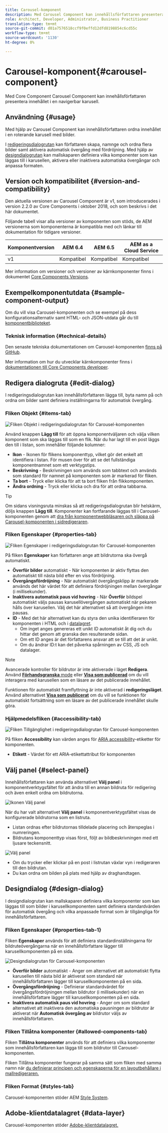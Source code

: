 ```yaml
---
title: Carousel-komponent
description: Med Carousel Component kan innehållsförfattaren presentera innehållet i en roterande karusell.
role: Architect, Developer, Administrator, Business Practitioner
translation-type: tm+mt
source-git-commit: d01a7576518ccf9f0effd12dfd8198854c6cd55c
workflow-type: tm+mt
source-wordcount: '1130'
ht-degree: 0%

---
```



# Carousel-komponent{#carousel-component}

Med Core Component Carousel Component kan innehållsförfattaren presentera innehållet i en navigerbar karusell.

## Användning {#usage}

Med hjälp av Carousel Component kan innehållsförfattaren ordna innehållet i en roterande karusell med bilder.

I [redigeringsdialogrutan](#edit-dialog) kan författaren skapa, namnge och ordna flera bilder samt aktivera automatisk övergång med fördröjning. Med hjälp av [designdialogrutan](#design-dialog) kan mallskaparen definiera vilka komponenter som kan läggas till i karusellen, aktivera eller inaktivera automatiska övergångar och anpassa formaten.

## Version och kompatibilitet {#version-and-compatibility}

Den aktuella versionen av Carousel Component är v1, som introducerades i version 2.2.0 av Core Components i oktober 2018, och som beskrivs i det här dokumentet.

Följande tabell visar alla versioner av komponenten som stöds, de AEM versionerna som komponenterna är kompatibla med och länkar till dokumentation för tidigare versioner.

| Komponentversion | AEM 6.4 | AEM 6.5 | AEM as a Cloud Service |
|--- |--- |--- |---|
| v1 | Kompatibel | Kompatibel | Kompatibel |

Mer information om versioner och versioner av kärnkomponenter finns i dokumentet [Core Components Versions](/help/versions.md).

## Exempelkomponentutdata {#sample-component-output}

Om du vill visa Carousel-komponenten och se exempel på dess konfigurationsalternativ samt HTML- och JSON-utdata går du till [komponentbiblioteket](https://adobe.com/go/aem_cmp_library_carousel).

### Teknisk information {#technical-details}

Den senaste tekniska dokumentationen om Carousel-komponenten [finns på GitHub](https://adobe.com/go/aem_cmp_tech_carousel_v1).

Mer information om hur du utvecklar kärnkomponenter finns i [dokumentationen till Core Components developer](/help/developing/overview.md).

## Redigera dialogruta {#edit-dialog}

I redigeringsdialogrutan kan innehållsförfattaren lägga till, byta namn på och ordna om bilder samt definiera inställningarna för automatisk övergång.

### Fliken Objekt {#items-tab}

![Fliken Objekt i redigeringsdialogrutan för Carousel-komponenten](/help/assets/carousel-edit-items.png)

Använd knappen **Lägg till** för att öppna komponentväljaren och välja vilken komponent som ska läggas till som en flik. När du har lagt till en post läggs den till i listan, som innehåller följande kolumner:

* **Ikon**  - Ikonen för flikens komponenttyp, vilket gör det enkelt att identifiera i listan. För musen över för att se det fullständiga komponentnamnet som ett verktygstips.
* **Beskrivning**  - Beskrivningen som används som tabbtext och används som standard för namnet på komponenten som är markerad för fliken.
* **Ta bort** - Tryck eller klicka för att ta bort fliken från flikkomponenten.
* **Ändra ordning**  - Tryck eller klicka och dra för att ordna tabbarna.

>[!TIP]
>
>Om sidans visningsruta minskas så att redigeringsdialogrutan blir helskärm, döljs knappen **Lägg till**. Komponenter kan fortfarande läggas till i Carousel-komponenten genom att [dra från komponentwebbläsaren och släppa på Carousel-komponenten i sidredigeraren](https://docs.adobe.com/content/help/en/experience-manager-cloud-service/sites/authoring/fundamentals/editing-content.html#inserting-a-component-from-the-components-browser).

### Fliken Egenskaper {#properties-tab}

![Fliken Egenskaper i redigeringsdialogrutan för Carousel-komponenten](/help/assets/carousel-edit-properties.png)

På fliken **Egenskaper** kan författaren ange att bildrutorna ska övergå automatiskt.

* **Överför bilder**  automatiskt - När komponenten är aktiv flyttas den automatiskt till nästa bild efter en viss fördröjning.
* **Övergångsfördröjning**  - När automatiskt övergångsklipp är markerade används det här värdet för att definiera fördröjningen mellan övergångar (i millisekunder).
* **Inaktivera automatisk paus vid hovring**  - När  **Överför** bildspel automatiskt väljs pausas karusellövergången automatiskt när pekaren hålls över karusellen. Välj det här alternativet så att övergången inte pausas.
* **ID**  - Med det här alternativet kan du styra den unika identifieraren för komponenten i HTML och i  [datalagret](/help/developing/data-layer/overview.md).
   * Om inget anges genereras ett unikt ID automatiskt åt dig och du hittar det genom att granska den resulterande sidan.
   * Om ett ID anges är det författarens ansvar att se till att det är unikt.
   * Om du ändrar ID:t kan det påverka spårningen av CSS, JS och datalager.

>[!NOTE]
>
>Avancerade kontroller för bildrutor är inte aktiverade i läget **Redigera**. Använd [**Förhandsgranska** mode](https://docs.adobe.com/content/help/en/experience-manager-cloud-service/sites/authoring/fundamentals/editing-content.html#preview-mode) eller **[Visa som publicerad](https://docs.adobe.com/content/help/en/experience-manager-cloud-service/sites/authoring/fundamentals/editing-content.html#view-as-published)** om du vill interagera med karusellen som en läsare av det publicerade innehållet.
>
>Funktionen för automatiskt framflyttning är inte aktiverad i **redigeringsläget**. Använd alternativet **[Visa som publicerat](https://docs.adobe.com/content/help/en/experience-manager-cloud-service/sites/authoring/fundamentals/editing-content.html#view-as-published)** om du vill se funktionen för automatiskt fortsättning som en läsare av det publicerade innehållet skulle göra.

### Hjälpmedelsfliken {#accessibility-tab}

![Fliken Tillgänglighet i redigeringsdialogrutan för Carousel-komponenten](/help/assets/carousel-edit-accessibility.png)

På fliken **Accessibility** kan värden anges för [ARIA accessibility](https://www.w3.org/WAI/standards-guidelines/aria/)-etiketter för komponenten.

* **Etikett**  - Värdet för ett ARIA-etikettattribut för komponenten

## Välj panel {#select-panel}

Innehållsförfattaren kan använda alternativet **Välj panel** i komponentverktygsfältet för att ändra till en annan bildruta för redigering och även enkelt ordna om bildrutorna.

![Ikonen Välj panel](/help/assets/select-panel-icon.png)

När du har valt alternativet **Välj panel** i komponentverktygsfältet visas de konfigurerade bildrutorna som en listruta.

* Listan ordnas efter bildrutornas tilldelade placering och återspeglas i numreringen.
* Bildrutans komponenttyp visas först, följt av bildbeskrivningen med ett ljusare teckensnitt.

![Välj panel](/help/assets/select-panel-popover.png)

* Om du trycker eller klickar på en post i listrutan växlar vyn i redigeraren till den bildrutan.
* Du kan ordna om bilden på plats med hjälp av draghandtagen.

## Designdialog {#design-dialog}

I designdialogrutan kan mallskaparen definiera vilka komponenter som kan läggas till som bilder i karusellkomponenten samt definiera standardvärden för automatisk övergång och vilka anpassade format som är tillgängliga för innehållsförfattaren.

### Fliken Egenskaper {#properties-tab-1}

Fliken **Egenskaper** används för att definiera standardinställningarna för bildruteövergångarna när en innehållsförfattare lägger till karusellkomponenten på en sida.

![Designdialogrutan för Carousel-komponenten](/help/assets/carousel-design.png)

* **Överför bilder**  automatiskt - Anger om alternativet att automatiskt flytta karusellen till nästa bild är aktiverat som standard när innehållsförfattaren lägger till karusellkomponenten på en sida.
* **Övergångsfördröjning**  - Definierar standardvärdet för övergångsfördröjningen mellan bildrutor (i millisekunder) när en innehållsförfattare lägger till karusellkomponenten på en sida.
* **Inaktivera automatisk paus vid hovring**  - Anger om som standard alternativet att inaktivera den automatiska pausningen av bildrutor är aktiverat när  **Automatisk övergång av** bildrutor väljs av innehållsförfattaren.

### Fliken Tillåtna komponenter {#allowed-components-tab}

Fliken **Tillåtna komponenter** används för att definiera vilka komponenter som innehållsförfattaren kan lägga till som bildrutor till Carousel-komponenten.

Fliken Tillåtna komponenter fungerar på samma sätt som fliken med samma namn när [du definierar principen och egenskaperna för en layoutbehållare i mallredigeraren.](https://docs.adobe.com/content/help/en/experience-manager-cloud-service/sites/authoring/features/templates.html)

### Fliken Format {#styles-tab}

Carousel-komponenten stöder AEM [Style System](/help/get-started/authoring.md#component-styling).

## Adobe-klientdatalagret {#data-layer}

Carousel-komponenten stöder [Adobe-klientdatalagret.](/help/developing/data-layer/overview.md)
